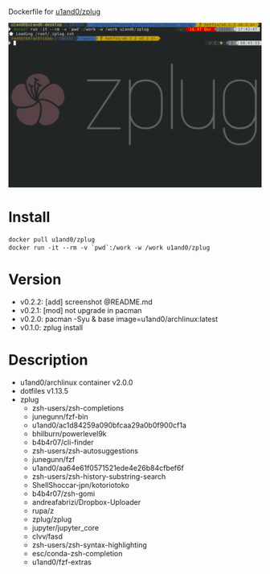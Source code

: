Dockerfile for [u1and0/zplug](http://hub.docker.com/r/u1and0/zplug)

![png](https://raw.githubusercontent.com/u1and0/docker_zplug/u1and0-patch-1-1/Screenshot%20from%202019-01-27%2017-44-12.png)

# Install

```
docker pull u1and0/zplug
docker run -it --rm -v `pwd`:/work -w /work u1and0/zplug
```

# Version
* v0.2.2: [add] screenshot @README.md
* v0.2.1: [mod] not upgrade in pacman
* v0.2.0: pacman -Syu & base image=u1and0/archlinux:latest
* v0.1.0: zplug install


# Description
* u1and0/archlinux container v2.0.0
* dotfiles v1.13.5
* zplug
    * zsh-users/zsh-completions
    * junegunn/fzf-bin
    * u1and0/ac1d84259a090bfcaa29a0b0f900cf1a
    * bhilburn/powerlevel9k
    * b4b4r07/cli-finder
    * zsh-users/zsh-autosuggestions
    * junegunn/fzf
    * u1and0/aa64e61f0571521ede4e26b84cfbef6f
    * zsh-users/zsh-history-substring-search
    * ShellShoccar-jpn/kotoriotoko
    * b4b4r07/zsh-gomi
    * andreafabrizi/Dropbox-Uploader
    * rupa/z
    * zplug/zplug
    * jupyter/jupyter_core
    * clvv/fasd
    * zsh-users/zsh-syntax-highlighting
    * esc/conda-zsh-completion
    * u1and0/fzf-extras
